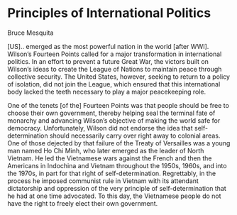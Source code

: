 # Principles of International Politics

Bruce Mesquita

[US]..  emerged as the most powerful nation in the world [after
WWI]. Wilson’s Fourteen Points called for a major transformation in
international politics. In an effort to prevent a future Great War,
the victors built on Wilson’s ideas to create the League of Nations to
maintain peace through collective security. The United States,
however, seeking to return to a policy of isolation, did not join the
League, which ensured that this international body lacked the teeth
necessary to play a major peacekeeping role.

One of the tenets [of the] Fourteen Points was that people should be
free to choose their own government, thereby helping seal the terminal
fate of monarchy and advancing Wilson’s objective of making the world
safe for democracy. Unfortunately, Wilson did not endorse the idea
that self-determination should necessarily carry over right away to
colonial areas. One of those dejected by that failure of the Treaty of
Versailles was a young man named Ho Chi Minh, who later emerged as the
leader of North Vietnam. He led the Vietnamese wars against the French
and then the Americans in Indochina and Vietnam throughout the 1950s,
1960s, and into the 1970s, in part for that right of
self-determination. Regrettably, in the process he imposed communist
rule in Vietnam with its attendant dictatorship and oppression of the
very principle of self-determination that he had at one time
advocated. To this day, the Vietnamese people do not have the right to
freely elect their own government.

